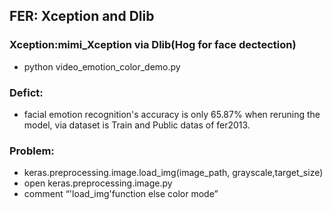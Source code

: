 FER: Xception and Dlib
-- 
### Xception:mimi_Xception via Dlib(Hog for face dectection)
- python video_emotion_color_demo.py 

### Defict:
- facial emotion recognition's accuracy is only 65.87% when reruning the model, via dataset is Train and Public datas of fer2013.

### Problem:
- keras.preprocessing.image.load_img(image_path, grayscale,target_size) 
- open keras.preprocessing.image.py 
- comment “'load_img'function else color mode”

